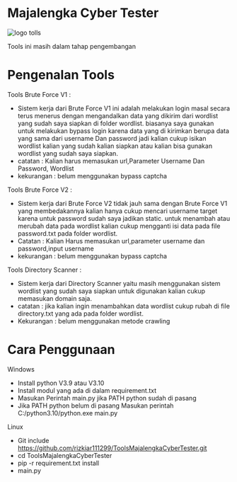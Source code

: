 # Majalengka Cyber Tester

![logo tolls](https://user-images.githubusercontent.com/45142541/190312268-1066902f-49d4-4da7-ae7c-853b68730d33.PNG)

Tools ini masih dalam tahap pengembangan

# Pengenalan Tools

Tools Brute Force V1 :
- Sistem kerja dari Brute Force V1 ini adalah melakukan login masal secara terus menerus dengan mengandalkan data yang dikirim dari wordlist yang sudah saya siapkan di folder wordlist. biasanya saya gunakan untuk melakukan bypass login karena data yang di kirimkan berupa data yang sama dari username Dan password jadi kalian cukup isikan wordlist kalian yang sudah kalian siapkan atau kalian bisa gunakan wordlist yang sudah saya siapkan. 
- catatan : Kalian harus memasukan url,Parameter Username Dan Password, Wordlist
- kekurangan : belum menggunakan bypass captcha

Tools Brute Force V2 :
- Sistem kerja dari Brute Force V2 tidak jauh sama dengan Brute Force V1 yang membedakannya kalian hanya cukup mencari username target karena untuk password sudah saya jadikan static. untuk menambah atau merubah data pada wordlist kalian cukup mengganti isi data pada file password.txt pada folder wordlist.
- Catatan : Kalian Harus memasukan url,parameter username dan password,input username
- kekurangan : belum menggunakan bypass captcha

Tools Directory Scanner :
- Sistem kerja dari Directory Scanner yaitu masih menggunakan sistem wordlist yang sudah saya siapkan untuk digunakan kalian cukup memasukan domain saja.
- catatan : jika kalian ingin menambahkan data wordlist cukup rubah di file directory.txt yang ada pada folder wordlist.
- Kekurangan : belum menggunakan metode crawling

# Cara Penggunaan

Windows
- Install python V3.9 atau V3.10
- Install modul yang ada di dalam requirement.txt
- Masukan Perintah main.py jika PATH python sudah di pasang
- Jika PATH python belum di pasang Masukan perintah C:/python3.10/python.exe main.py

Linux
- Git include https://github.com/rizkiar111299/ToolsMajalengkaCyberTester.git
- cd ToolsMajalengkaCyberTester
- pip -r requirement.txt install
- main.py
